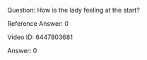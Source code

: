 Question: How is the lady feeling at the start?

Reference Answer: 0

Video ID: 6447803681

Answer: 0

